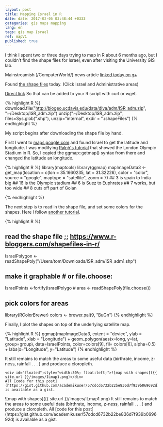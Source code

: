 ```yaml
---
layout: post
title: Mapping Israel in R
date: date: 2017-02-06 03:48:44 +0333
categories: gis maps mapping
lang: en
tags: gis map Israel
ref: mapV1
published: true
---
```


I think I spent two or three days trying to map in R about 6 months ago, but I couldn't find the shape files for Israel, even after visiting the 
University GIS lab.

Mainstreamish (/ComputerWorld/) news article [linked today on g+](https://plus.google.com/+SharonMachlis/posts/Zs9w68j9KHc) 

Found [the shape files](http://www.diva-gis.org/gdata) today.
(Click Israel and Administrative areas)

[Direct link](http://biogeo.ucdavis.edu/data/diva/adm/ISR_adm.zip)
So that can be added to your R script with curl or wget.

{% highlight R %}
download.file("http://biogeo.ucdavis.edu/data/diva/adm/ISR_adm.zip", 
              "~/Desktop/ISR_adm.zip")
unzip("~/Desktop/ISR_adm.zip", files=Sys.glob(".shp"),
      unzip="internal",       exdir = "./shapeFiles")
{% endhighlight %}

My script begins after downloading the shape file by hand.

First I went to [maps.google.com](maps.google.com) and found Israel to get the latitude and longitude.
I was modifying [Ralph's tutorial](https://www.r-bloggers.com/google-maps-and-ggmap/) that showed the London Olympic Stadium in R.
So, I copied the ggmap::getmap() syntax from there and changed the latitude an longitude.

{% highlight R %}
library(maptools)
library(ggmap)
mapImageData3 <- get_map(location = c(lon = 35.1660235,
                                      lat = 31.32226),
                         color    = "color",
                         source   = "google",
                         maptype  = "satellite",
                         zoom     = 7)  ## 3 is spain to India big
                                        ## 16 is the Olympic stadium
                                        ## 6 is  Suez to Euphrates
                                        ## 7 works, but too wide
                                        ## 8 cuts off part of Golan

{% endhighlight %}

The next step is to read in the shape file, and set some colors for the shapes. 
Here I follow [another tutorial](https://www.r-bloggers.com/shapefiles-in-r/).

{% highlight R %}
## read the shape file         ;;  https://www.r-bloggers.com/shapefiles-in-r/
IsraelPolygon <- readShapePoly("/Users/tom/Downloads/ISR_adm/ISR_adm1.shp")
## make it graphable                   # or file.choose:
IsraelPoints <-fortify(IsraelPolygo    # area <- readShapePoly(file.choose())
## pick colors for areas
library(RColorBrewer)
colors <- brewer.pal(9, "BuGn")
{% endhighlight %}

Finally, I plot the shapes on top of the underlying satellite map.

{% highlight R %}
ggmap(mapImageData3,
    extent = "device",
    ylab = "Latitude",
    xlab = "Longitude") +
  geom_polygon(aes(x=long,
                   y=lat,
                   group=group),
               data=IsraelPoints,
               color=colors[9],
               fil=  colors[6],
               alpha=0.5) +
  labs(x="Longitude",
       y="Latitude")
{% endhighlight %}

<div id="container"; style="width:100%;float:none;">   It still remains to match the areas to some useful data (birthrate, income, z-ness, rainfall . . . ) and produce a cloropleth.

    <div id="floated";style="width:30%; float:left;">![map with shapes]({{ site.url }}/images/ILmap1.png)</div>
    All [code for this post](https://gist.github.com/academikuser/57cdcd6732b22be836d7f939b069692d) is available as a gist.
</div>
![map with shapes]({{ site.url }}/images/ILmap1.png)
It still remains to match the areas to some useful data (birthrate, income, z-ness, rainfall . . . ) and produce a cloropleth. 
All [code for this post](https://gist.github.com/academikuser/57cdcd6732b22be836d7f939b069692d) is available as a gist.
